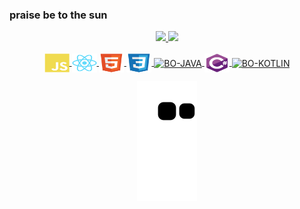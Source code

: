 ### praise be to the sun

<!--
**JuanFenandoMartinez/JuanFernandoMartinez** is a ✨ _special_ ✨ repository because its `README.md` (this file) appears on your GitHub profile.

Here are some ideas to get you started:

- 🔭 I’m currently working on a Web movie blog for sharing multimedia experiences
- 🌱 I’m currently learning golang backend development
- 👯 I’m looking to collaborate on ... Web system projects
- 💬 Ask me about dark souls
- 📫 Can send me a mail to JuanFer840@hotmail.com
- ⚡ Fun fact: I am a comedy estusiast 
-->
<div align="center">
  <a href="https://github.com/JuanFernandoMartinez">
  <img height="180em" src="https://github-readme-stats.vercel.app/api?username=JuanFernandoMartinez&show_icons=true&theme=gruvbox&include_all_commits=true&count_private=true"/>
  <img height="180em" src="https://github-readme-stats.vercel.app/api/top-langs/?username=JuanFernandoMartinez&layout=compact&langs_count=7&theme=gruvbox"/>
</div>
<div align="center" style="display: inline_block"><br>
  <img align="center" alt="BO-Js" height="30" width="40" src="https://raw.githubusercontent.com/devicons/devicon/master/icons/javascript/javascript-plain.svg">
  <img align="center" alt="BO-React" height="30" width="40" src="https://raw.githubusercontent.com/devicons/devicon/master/icons/react/react-original.svg">
  <img align="center" alt="BO-HTML" height="30" width="40" src="https://raw.githubusercontent.com/devicons/devicon/master/icons/html5/html5-original.svg">
  <img align="center" alt="BO-CSS" height="30" width="40" src="https://raw.githubusercontent.com/devicons/devicon/master/icons/css3/css3-original.svg">
  <img align="center" alt="BO-JAVA" height="30" width="40" src="https://www.vectorlogo.zone/logos/java/java-icon.svg">
  <img align="center" alt="BO-Csharp" height="30" width="40" src="https://raw.githubusercontent.com/devicons/devicon/master/icons/csharp/csharp-original.svg">
  <img align="center" alt="BO-KOTLIN" height="25" width="35" src="[https://upload.wikimedia.org/wikipedia/commons/0/06/Kotlin_Icon.svg](https://miro.medium.com/max/2400/1*yh90bW8jL4f8pOTZTvbzqw.png)">
       
  ![Snake animation](https://github.com/rafaballerini/rafaballerini/blob/output/github-contribution-grid-snake.svg)
 
</div>
